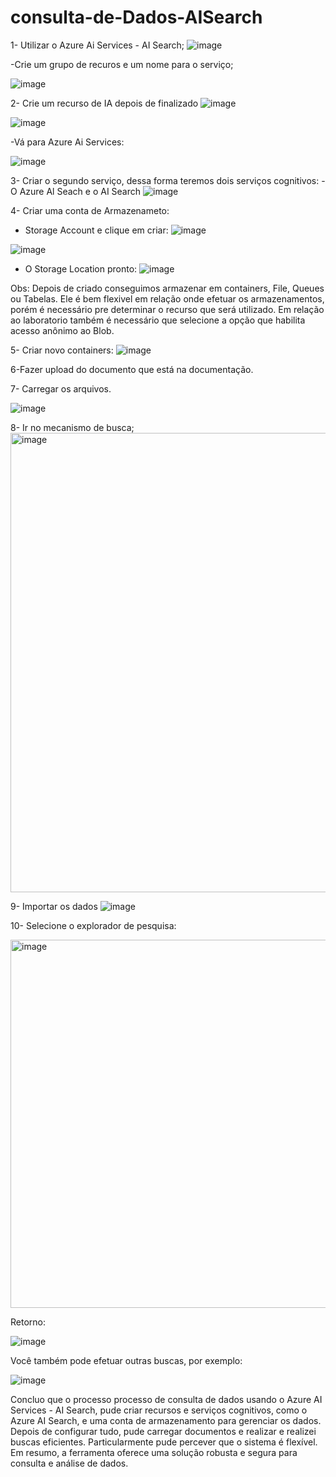 # consulta-de-Dados-AISearch

1- Utilizar o Azure Ai Services - AI Search;
![image](https://github.com/user-attachments/assets/91be0d08-ce60-4bb2-818f-3037a3017e45)

-Crie um grupo de recuros e um nome para o serviço;

![image](https://github.com/user-attachments/assets/72382237-320e-4ddb-8181-23b7a4204a1b)

2- Crie um recurso de IA depois de finalizado
![image](https://github.com/user-attachments/assets/b3d24a43-152a-4c0e-9b19-8138b47e212b)

![image](https://github.com/user-attachments/assets/2c088ae5-163a-48da-9ea3-ec6518303cad)
 
-Vá para Azure Ai Services:

![image](https://github.com/user-attachments/assets/5575384d-b4a4-4401-8c1f-94e23baeab30)

3- Criar o segundo serviço, dessa forma teremos dois serviços cognitivos:
 -O Azure Al Seach e o AI Search
![image](https://github.com/user-attachments/assets/44441e86-8b07-4c5a-b53a-a4d691d7b33f)

4- Criar uma conta de Armazenameto:

- Storage Account e clique em criar:
![image](https://github.com/user-attachments/assets/aad1f18d-74c9-4870-a8be-4ce405446f8d)

![image](https://github.com/user-attachments/assets/e616c729-dbed-4312-9fae-554885a7b70f)

- O Storage Location pronto:
![image](https://github.com/user-attachments/assets/6ecc71e0-45bf-4e98-9795-0409c96d682e)

 Obs: Depois de criado conseguimos armazenar em containers, File, Queues ou Tabelas. Ele é bem flexivel em relação onde efetuar os armazenamentos, porém é necessário pre determinar o recurso que será utilizado.
 Em relação ao laboratorio também é necessário que selecione a opção que habilita acesso anônimo ao Blob.

5- Criar novo containers:
![image](https://github.com/user-attachments/assets/c0d502c0-2c46-4a79-bdfc-29d25ac2478f)

6-Fazer upload do documento que está na documentação.

7- Carregar os arquivos.

![image](https://github.com/user-attachments/assets/6089d638-890f-481b-81bb-db3a36fce332)

8- Ir no mecanismo de busca;
<img width="735" alt="image" src="https://github.com/user-attachments/assets/47081b21-367d-4ed7-9535-8d51198c5746" />

9- Importar os dados 
![image](https://github.com/user-attachments/assets/70492ff5-ab65-488d-a013-798383839afe)

10- Selecione o explorador de pesquisa:

<img width="589" alt="image" src="https://github.com/user-attachments/assets/e68b6cb0-de99-4d2b-96d9-c054f1a617aa" />

Retorno: 

![image](https://github.com/user-attachments/assets/20aa17a4-715a-470b-989e-94ade5fd2c15)

Você também pode efetuar outras buscas, por exemplo:

![image](https://github.com/user-attachments/assets/ae96e677-4c2a-431a-9e2d-621c8de9be30)

Concluo que o processo processo de consulta de dados usando o Azure AI Services - AI Search, pude criar recursos e serviços cognitivos, como o Azure AI Search, e uma conta de armazenamento para gerenciar os dados. 
Depois de configurar tudo, pude carregar documentos e realizar e realizei buscas eficientes. 
Particularmente pude percever que o sistema é flexível. Em resumo, a ferramenta oferece uma solução robusta e segura para consulta e análise de dados.


















